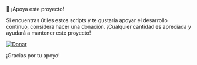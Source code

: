 💖 ¡Apoya este proyecto!

Si encuentras útiles estos scripts y te gustaría apoyar el desarrollo continuo, considera hacer una donación. ¡Cualquier cantidad es apreciada y ayudará a mantener este proyecto!

[![Donar](https://img.shields.io/badge/Donar-PayPal-blue)](https://www.paypal.com/donate?hosted_button_id=XavierSosaDG)

¡Gracias por tu apoyo!
